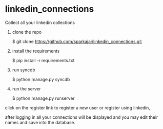 linkedin_connections
====================

Collect all your linkedin collections

1) clone the repo 

	$ git clone https://github.com/sparkajai/linkedin_connections.git

2) install the requirements

	$ pip install -r requirements.txt

3) run syncdb

	$ python manage.py syncdb

4) run the server 

	$ python manage.py runserver

click on the register link to register a new user or register using linkedin, 

after logging in all your connections will be displayed and you may edit their names and save into the database.
